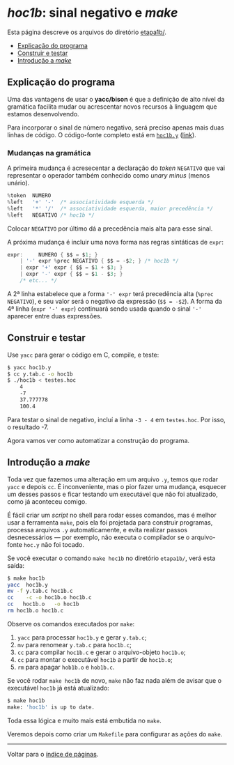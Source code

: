# *hoc1b*: sinal negativo e *make*

Esta página descreve os arquivos do diretório [etapa1b/](https://github.com/ramalho/hoc/tree/master/etapa1b).

* [Explicação do programa](#explicação-do-programa)
* [Construir e testar](#construir-e-testar)
* [Introdução a *make*](#introdução-a-make)

## Explicação do programa

Uma das vantagens de usar o **yacc/bison** é que a definição de alto nível da gramática facilita mudar ou acrescentar novos recursos à linguagem que estamos desenvolvendo.

Para incorporar o sinal de número negativo, será preciso apenas mais duas linhas de código. O código-fonte completo está em [`hoc1b.y`](https://github.com/ramalho/hoc/blob/master/etapa1b/hoc1b.y) ([link](https://github.com/ramalho/hoc/blob/master/etapa1b/hoc1b.y)).

### Mudanças na gramática

A primeira mudança é acresecentar a declaração do *token* `NEGATIVO` que vai representar o operador também conhecido como *unary minus* (menos unário).

```c
%token	NUMERO
%left	'+' '-'  /* associatividade esquerda */
%left	'*' '/'  /* associatividade esquerda, maior precedência */
%left	NEGATIVO /* hoc1b */
```

Colocar `NEGATIVO` por último dá a precedência mais alta para esse sinal.

A próxima mudança é incluir uma nova forma nas regras sintáticas de `expr`:

```c
expr:	  NUMERO { $$ = $1; }
	| '-' expr %prec NEGATIVO { $$ = -$2; }	/* hoc1b */ 
	| expr '+' expr	{ $$ = $1 + $3; }
	| expr '-' expr	{ $$ = $1 - $3; }
	/* etc... */
```

A 2ª linha estabelece que a forma `'-' expr` terá precedência alta (`%prec NEGATIVO`), e seu valor será o negativo da expressão (`$$ = -$2`). A forma da 4ª linha (`expr '-' expr`) continuará sendo usada quando o sinal `'-'` aparecer entre duas expressões.

## Construir e testar

Use `yacc` para gerar o código em C, compile, e teste:

```bash
$ yacc hoc1b.y
$ cc y.tab.c -o hoc1b
$ ./hoc1b < testes.hoc
	4
	-7
	37.777778
	100.4
```

Para testar o sinal de negativo, incluí a linha `-3 - 4` em `testes.hoc`. Por isso, o resultado -7.

Agora vamos ver como automatizar a construção do programa.

## Introdução a *make*

Toda vez que fazemos uma alteração em um arquivo `.y`, temos que rodar `yacc` e depois `cc`. É inconveniente, mas o pior fazer uma mudança, esquecer um desses passos e ficar testando um executável que não foi atualizado, como já aconteceu comigo. 

É fácil criar um *script* no shell para rodar esses comandos, mas é melhor usar a ferramenta `make`, pois ela foi projetada para construir programas, processa arquivos `.y` automaticamente, e evita realizar passos desnecessários — por exemplo, não executa o compilador se o arquivo-fonte `hoc.y` não foi tocado.

Se você executar o comando `make hoc1b` no diretório `etapa1b/`, verá esta saída:

```bash
$ make hoc1b
yacc  hoc1b.y 
mv -f y.tab.c hoc1b.c
cc    -c -o hoc1b.o hoc1b.c
cc   hoc1b.o   -o hoc1b
rm hoc1b.o hoc1b.c
```

Observe os comandos executados por `make`: 

1. `yacc` para processar `hoc1b.y` e gerar `y.tab.c`; 
2. `mv` para renomear `y.tab.c` para `hoc1b.c`;
3. `cc` para compilar `hoc1b.c` e gerar o arquivo-objeto `hoc1b.o`;
4. `cc` para montar o executável `hoc1b` a partir de `hoc1b.o`;
5. `rm` para apagar `hob1b.o` e `hob1b.c`.

Se você rodar `make hoc1b` de novo, `make` não faz nada além de avisar que o executável `hoc1b` já está atualizado:

```bash
$ make hoc1b
make: 'hoc1b' is up to date.
```

Toda essa lógica e muito mais está embutida no `make`.

Veremos depois como criar um `Makefile` para configurar as ações do `make`.

----

Voltar para o [índice de páginas](index.md#índice-de-páginas).
